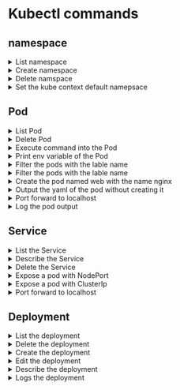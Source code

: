 # Kubectl commands

## namespace
<details><summary>List namespace</summary>
<p>

```bash
kubectl get namespace
```

</p>
</details>

<details><summary>Create namespace</summary>
<p>

```bash
kubectl  create ns {namespace-name}
```

</p>
</details>
<details><summary>Delete namspace</summary>
<p>

```bash
kubectl delete ns {namespace-name}
```

</p>
</details>

<details><summary>Set the kube context default namepsace </summary>
<p>

```bash
kubectl config set-context --current --namespace={namespace}
```

</p>
</details>

## Pod
<details><summary>List Pod</summary>
<p>

```bash
kubectl get pods
```

</p>
</details>
<details><summary>Delete Pod</summary>
<p>

```bash
kubectl delete pod/{podname}
```

</p>
</details>
<details><summary>Execute command into the Pod</summary>
<p>

```bash
kubectl exec -it {podname} -- bash
```


</p>
</details>

<details><summary>Print env variable of the Pod</summary>
<p>

```bash
kubectl exec -it {podname} -- env
```

</p>
</details>

<details><summary>Filter the pods with the lable name</summary>
<p>

```bash
kubectl get pods -l {label}
```

e.g

```bash
kubectl get pods --selector app=webapp
```

```bash
kubectl get pods -l app=webapp
```

</p>
</details>

<details><summary>Filter the pods with the lable name</summary>
<p>

```bash
kubectl get pods -l {label}
```

e.g

```bash
kubectl get pods --selector app=webapp
```

```bash
kubectl get pods -l app=webapp
```

</p>
</details>
<details><summary>Create the pod named web with the name nginx</summary>
<p id="pod-creation">

```bash
kubectl run web --image=nginx --restart=Never
```

e.g

```bash
kubectl run web --image=nginx --restart=Never --labels app=web --env env1=value1 --annotations annoatation1=value1
```

</p>
</details>

<details><summary>Output the yaml of the pod without creating it</summary>
<p>

```bash
kubectl run web --image=nginx --restart=Never --dry-run=client -oyaml
```

e.g

```bash
kubectl run web --image=nginx --restart=Never -l app=web --env env1=value1 --annotations annoatation1=value1 --dry-run=client -oyaml
```

</p>
</details>
<details><summary>Port forward to localhost</summary>
<p>

```bash
kubectl port-forward pod/{pod-name} {host-port}:{service-port}
```

e.g


```bash
kubectl run web --image=nginx --restart=Never
kubectl port-forward pod/web 8080:80
```

Curl to access the page
```bash
curl http://localhost:8080
```

</p>
</details>
<details><summary>Log the pod output</summary>
<p>

```bash
kubectl logs {pod-name}
```


Follow the logs

```bash
kubectl logs -f {pod-name}
```

</p>
</details>

## Service
<details><summary>List the Service</summary>
<p>

```bash
kubectl get svc
```


</p>
</details>

<details><summary>Describe the Service</summary>
<p>

```bash
kubectl describe svc/{service-name}
```


</p>
</details>

<details><summary>Delete the Service</summary>
<p>

```bash
kubectl delete svc/{service-name}
```


</p>
</details>

<details><summary>Expose a pod with NodePort</summary>
<p>

```bash
kubectl expose {{podname}} --port=80 --target-port=80 --type=NodePort
```

e.g

```bash
kubectl run web --image=nginx --restart=Never
kubectl expose pod/web --port=80 --target-port=80 --type=NodePort
```

to access the service node port in minikube
```bash
minikube service web --url
```
 Hit the dispalyed url in browser or curl, it should display/print the nginx welcome page.

</p>
</details>

<details><summary>Expose a pod with ClusterIp</summary>
<p>

```bash
kubectl expose {{podname}} --port=80 --target-port=80 --type=ClusterIP
```

e.g

```bash
kubectl run web --image=nginx --restart=Never
kubectl expose pod/web --port=80 --target-port=80 --type=ClusterIP
```


</p>
</details>

<details><summary>Port forward to localhost</summary>
<p>

```bash
kubectl port-forward svc/{service-name} {host-port}:{service-port}
```

e.g


```bash
kubectl run web --image=nginx --restart=Never
kubectl expose pod/web --port=80 --target-port=80 --type=ClusterIP
kubectl port-forward svc/web 8080:80
```

Curl to access the page
```bash
curl http://localhost:8080
```

</p>
</details>

## Deployment

<details><summary>List the deployment</summary>
<p>

```bash
kubectl get deployments
```
</p>
</details>

<details><summary>Delete the deployment</summary>
<p>

```bash
kubectl delete deployments/{deployment-name}
```
</p>
</details>
<details><summary>Create the deployment</summary>
<p>

```bash
kubectl create deployment {deployment-name} --image={image} --port={port} --replicas={no.of-replicas}
```

e.g
```bash
kubectl create deployment webapp --image=nginx --port=80 --replicas=3
```
</p>
</details>

<details><summary>Edit the deployment</summary>
<p>

```bash
kubectl edit deployment {deployment-name} 
```

e.g
```bash
kubectl edit deployment webapp
```
</p>
</details>
<details><summary>Describe the deployment</summary>
<p>

```bash
kubectl describe deployment {deployment-name} 
```

e.g
```bash
kubectl describe deployment webapp
```
</p>
</details>
<details><summary>Logs the deployment</summary>
<p>

```bash
kubectl logs deployment/{deployment-name} 
```

e.g
```bash
kubectl logs deployment/webapp
```

Follows the logs
```bash
kubectl logs -f deployment/webapp
```
</p>
</details>




 